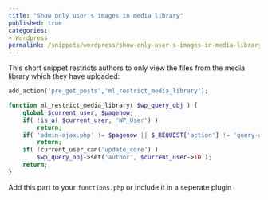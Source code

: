```yaml
---
title: "Show only user's images in media library"
published: true
categories:
- Wordpress
permalink: /snippets/wordpress/show-only-user-s-images-in-media-library/
---
```


This short snippet restricts authors to only view the files from the media library which they have uploaded:

```php
add_action('pre_get_posts','ml_restrict_media_library');

function ml_restrict_media_library( $wp_query_obj ) {
    global $current_user, $pagenow;
    if( !is_a( $current_user, 'WP_User') )
        return;
    if( 'admin-ajax.php' != $pagenow || $_REQUEST['action'] != 'query-attachments' )
        return;
    if( !current_user_can('update_core') )
        $wp_query_obj->set('author', $current_user->ID );
    return;
}
```

Add this part to your `functions.php` or include it in a seperate plugin
